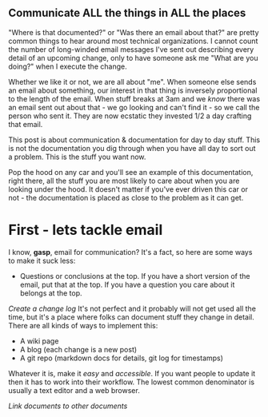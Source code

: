 Communicate ALL the things in ALL the places
--------------------------
"Where is that documented?" or "Was there an email about that?" are pretty
common things to hear around most technical organizations. I cannot count the
number of long-winded email messages I've sent out describing every detail of
an upcoming change, only to have someone ask me "What are you doing?" when I
execute the change. 

Whether we like it or not, we are all about "me". When someone else sends an
email about something, our interest in that thing is inversely proportional to
the length of the email. When stuff breaks at 3am and we *know* there was an
email sent out about that - we go looking and can't find it - so we call the
person who sent it. They are now ecstatic they invested 1/2 a day crafting
that email. 

This post is about communication & documentation for day to day stuff. This is
not the documentation you dig through when you have all day to sort out a
problem. This is the stuff you want now. 

Pop the hood on any car and you'll see an example of this documentation,
right there, all the stuff you are most likely to care about when you are
looking under the hood. It doesn't matter if you've ever driven this car or
not - the documentation is placed as close to the problem as it can get. 

# First - lets tackle email
I know, **gasp**, email for communication? It's a fact, so here are some ways
to make it suck less:
* Questions or conclusions at the top. If you have a short version of the
  email, put that at the top. If you have a question you care about it belongs
  at the top.


*Create a change log*
It's not perfect and it probably will not get used all the time, but it's a
place where folks can document stuff they change in detail. There are all
kinds of ways to implement this:
- A wiki page
- A blog (each change is a new post)
- A git repo (markdown docs for details, git log for timestamps)

Whatever it is, make it *easy* and *accessible*. If you want people to update
it then it has to work into their workflow. The lowest common denominator is
usually a text editor and a web browser.

*Link documents to other documents*

